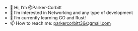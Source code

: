 - 👋 Hi, I’m @Parker-Corbitt
- 👀 I’m interested in Networking and any type of development
- 🌱 I’m currently learning GO and Rust!
- 📫 How to reach me: parkercorbitt36@gmail.com

<!---
Parker-Corbitt/Parker-Corbitt is a ✨ special ✨ repository because its `README.md` (this file) appears on your GitHub profile.
You can click the Preview link to take a look at your changes.
--->
